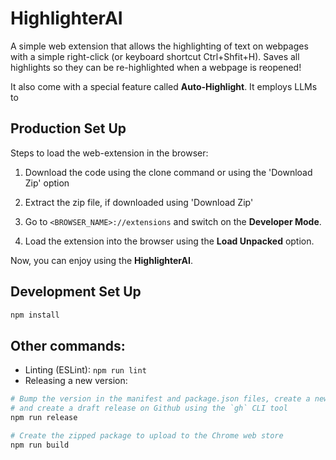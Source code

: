 # HighlighterAI

A simple web extension that allows the highlighting of text on webpages with a simple right-click (or keyboard shortcut Ctrl+Shfit+H). Saves all highlights so they can be re-highlighted when a webpage is reopened!

It also come with a special feature called **Auto-Highlight**. It employs LLMs to

## Production Set Up

Steps to load the web-extension in the browser:

1. Download the code using the clone command or using the 'Download Zip' option

2. Extract the zip file, if downloaded using 'Download Zip'

3. Go to `<BROWSER_NAME>://extensions` and switch on the **Developer Mode**.

4. Load the extension into the browser using the **Load Unpacked** option.

Now, you can enjoy using the **HighlighterAI**.

## Development Set Up

```sh
npm install
```

## Other commands:

- Linting (ESLint): `npm run lint`
- Releasing a new version:

```sh
# Bump the version in the manifest and package.json files, create a new commit, tag it, push to Github
# and create a draft release on Github using the `gh` CLI tool
npm run release

# Create the zipped package to upload to the Chrome web store
npm run build
```
